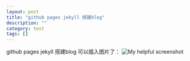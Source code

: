 ```yaml
---
layout: post
title: "github pages jekyll 搭建blog"
description: ""
category: test
tags: []
---
```

github pages jekyll 搭建blog
可以插入图片了：
![My helpful screenshot]({{site.url}}/assets/images/2.jpg)

